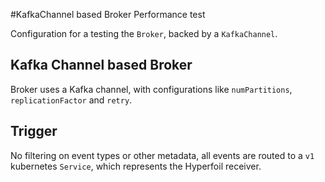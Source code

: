 #KafkaChannel based Broker Performance test

Configuration for a testing the `Broker`, backed by a `KafkaChannel`.

## Kafka Channel based Broker

Broker uses a Kafka channel, with configurations like `numPartitions`, `replicationFactor` and `retry`.

## Trigger

No filtering on event types or other metadata, all events are routed to a `v1` kubernetes `Service`, which represents the Hyperfoil receiver.

